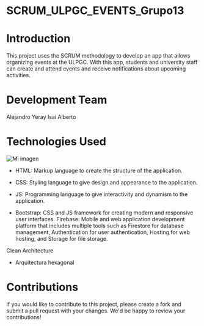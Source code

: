 # SCRUM_ULPGC_EVENTS_Grupo13

# Introduction

This project uses the SCRUM methodology to develop an app that allows organizing events at the ULPGC. With this app, students and university staff can create and attend events and receive notifications about upcoming activities.

# Development Team

Alejandro
Yeray
Isai
Alberto

# Technologies Used
![Mi imagen]("./images/asadero.png")
- HTML: Markup language to create the structure of the application.

- CSS: Styling language to give design and appearance to the application.

- JS: Programming language to give interactivity and dynamism to the application.

- Bootstrap: CSS and JS framework for creating modern and responsive user interfaces.
Firebase: Mobile and web application development platform that includes multiple tools such as Firestore for database management, Authentication for user authentication, Hosting for web hosting, and Storage for file storage.


Clean Architecture
- Arquitectura hexagonal


# Contributions

If you would like to contribute to this project, please create a fork and submit a pull request with your changes. We'd be happy to review your contributions!


